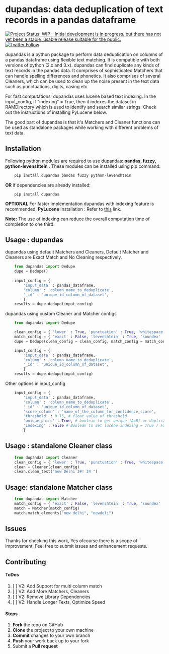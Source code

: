# **dupandas:** data deduplication of text records in a pandas dataframe


[![Project Status: WIP – Initial development is in progress, but there has not yet been a stable, usable release suitable for the public.](http://www.repostatus.org/badges/latest/wip.svg)](https://github.com/shivam5992/dupandas) [![Twitter Follow](https://img.shields.io/twitter/follow/shields_io.svg?style=social&label=Follow&maxAge=2592000)](https://twitter.com/shivamshaz)

dupandas is a python package to perform data deduplication on columns of a pandas dataframe using flexible text matching. It is compatible with both versions of python (2.x and 3.x). dupandas can find duplicate any kinds of text records in the pandas data. It comprises of sophisticated Matchers that can handle spelling differences and phonetics. It also comprises of several Cleaners, which can be used to clean up the noise present in the text data such as punctuations, digits, casing etc.

For fast computations, dupandas uses lucene based text indexing. In the input_config, if "indexing" = True, then it indexes the dataset in RAMDirectory which is used to identify and search similar strings. Check out the instructions of installing PyLucene below.

The good part of dupandas is that it's Matchers and Cleaner functions can be used as standalone packages while working with different problems of text data.


## Installation
Following python modules are required to use dupandas: **pandas, fuzzy, python-levenshtein** . These modules can be installed using pip command:

```python
    pip install dupandas pandas fuzzy python-levenshtein
```
**OR** if dependencies are already installed:

```
    pip install dupandas
```

**OPTIONAL** For faster implementation dupandas with indexing feature is recommended. **PyLucene** Installation : Refer to [this](http://installion.co.uk/ubuntu/vivid/universe/p/pylucene/install/index.html) link. 

**Note:** The use of indexing can reduce the overall computation time of completion to one third.

## Usage : dupandas
dupandas using default Matchers and Cleaners, Default Matcher and Cleaners are Exact Match and No Cleaning respectively.

``` python
    from dupandas import Dedupe
    dupe = Dedupe()
    
    input_config = {
        'input_data' : pandas_dataframe,
        'column' : 'column_name_to_deduplicate',
        '_id' : 'unique_id_column_of_dataset',
        }
    results = dupe.dedupe(input_config)
```

dupandas using custom Cleaner and Matcher configs

```  python
    from dupandas import Dedupe

    clean_config = { 'lower' : True, 'punctuation' : True, 'whitespace' : True, 'digit' : True }
    match_config = { 'exact' : False, 'levenshtein' : True, 'soundex' : False, 'nysiis' : False}
    dupe = Dedupe(clean_config = clean_config, match_config = match_config)

    input_config = {
        'input_data' : pandas_dataframe,
        'column' : 'column_name_to_deduplicate',
        '_id' : 'unique_id_column_of_dataset',
        }
    results = dupe.dedupe(input_config)
```

Other options in input_config 

```python
    input_config = {
        'input_data' : pandas_dataframe,
        'column' : 'column_name_to_deduplicate',
        '_id' : 'unique_id_column_of_dataset',
        'score_column' : 'name_of_the_column_for_confidence_score',
        'threshold' : 0.75, # float value of threshold
        'unique_pairs' : True, # boolean to get unique (A=B) or duplicate (A=B and B=A) results
        'indexing' : False # Boolean to set lucene indexing = True / False, Default: False
        }
```

## Usage : standalone Cleaner class

```python
    from dupandas import Cleaner
    clean_config = { 'lower' : True, 'punctuation' : True, 'whitespace' : True, 'digit' : True }
    clean = Cleaner(clean_config)
    clean.clean_text("new Delhi 3#! 34 ")
```

## Usage: standalone Matcher class

```python
    from dupandas import Matcher
    match_config = { 'exact' : False, 'levenshtein' : True, 'soundex' : False, 'nysiis' : False}
    match = Matcher(match_config)
    match.match_elements("new delhi", "newdeli")
```

## Issues

Thanks for checking this work, Yes ofcourse there is a scope of improvement, Feel free to submit issues and enhancement requests.

## Contributing
#### ToDos

1. [ ]  V2: Add Support for multi column match
2. [ ]  V2: Add More Matchers, Cleaners
3. [ ]  V2: Remove Library Dependencies
4. [ ]  V2: Handle Longer Texts, Optimize Speed

#### Steps 
 1. **Fork** the repo on GitHub
 2. **Clone** the project to your own machine
 3. **Commit** changes to your own branch
 4. **Push** your work back up to your fork
 5. Submit a **Pull request** 